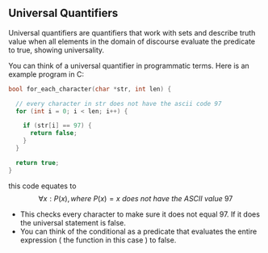 ## Universal Quantifiers

Universal quantifiers are quantifiers that work with sets and describe truth value when all elements in the domain of discourse evaluate the predicate to true, showing universality.

You can think of a universal quantifier in programmatic terms.
Here is an example program in C:

```c
bool for_each_character(char *str, int len) {

  // every character in str does not have the ascii code 97
  for (int i = 0; i < len; i++) {

    if (str[i] == 97) {
      return false;
    }
  }

  return true;
}
```

this code equates to 
$$\forall x:P(x), where\ P(x)=x\ does\ not\ have\ the\ ASCII\ value\ 97$$
- This checks every character to make sure it does not equal 97. If it does the universal statement is false.
- You can think of the conditional as a predicate that evaluates the entire expression ( the function in this case ) to false.




